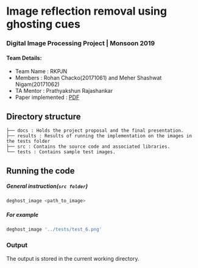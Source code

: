 # Image reflection removal using ghosting cues

### Digital Image Processing Project | Monsoon 2019

#### Team Details:
- Team Name : RKPJN
- Members : Rohan Chacko(20171061) and Meher Shashwat Nigam(20171062)
- TA Mentor : Prathyakshun Rajashankar
- Paper implemented : [PDF](http://people.csail.mit.edu/yichangshih/mywebsite/reflection.pdf)

## Directory structure
```
├── docs : Holds the project proposal and the final presentation.
├── results : Results of running the implementation on the images in the tests folder
├── src : Contains the source code and associated libraries.
└── tests : Contains sample test images.
```
## Running the code
##### General instruction(`src folder`)
```python
deghost_image <path_to_image>
```
##### For example
```python
deghost_image '../tests/test_6.png'
```
### Output
The output is stored in the current working directory.
